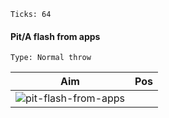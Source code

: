 ```
Ticks: 64
```

#### Pit/A flash from apps

```
Type: Normal throw
```

| Aim| Pos |
|----|-----|
| ![pit-flash-from-apps](https://user-images.githubusercontent.com/77322/144651548-1caea7eb-3e3d-4c48-8c44-c46efa0ba58b.png)
